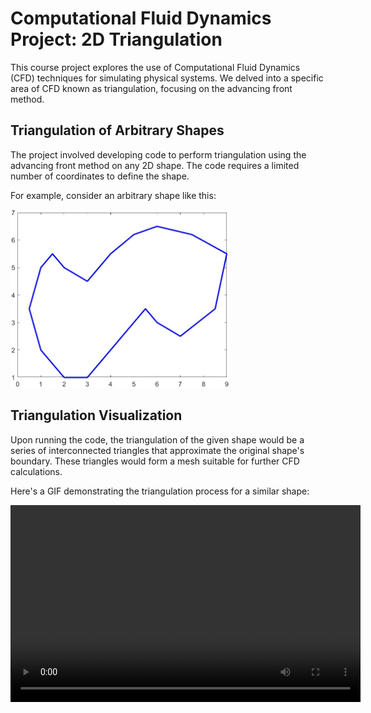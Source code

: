 
<body>
    <h1>Computational Fluid Dynamics Project: 2D Triangulation</h1>
    <p>This course project explores the use of Computational Fluid Dynamics (CFD) techniques for simulating physical systems. We delved into a specific area of CFD known as triangulation, focusing on the advancing front method.</p>
    <h2>Triangulation of Arbitrary Shapes</h2>
    <p>The project involved developing code to perform triangulation using the advancing front method on any 2D shape. The code requires a limited number of coordinates to define the shape.</p>
    <p>For example, consider an arbitrary shape like this:</p>
    <img src="Pics/shape.jpg" alt="Arbitrary Shape" style="width: 350px;">
    <h2>Triangulation Visualization </h2>
    <p>Upon running the code, the triangulation of the given shape would be a series of interconnected triangles that approximate the original shape's boundary. These triangles would form a mesh suitable for further CFD calculations.</p>
    <p>Here's a GIF demonstrating the triangulation process for a similar shape:</p>
    <video width="560" height="315" controls>
    <source src="Pics/AFM Triangulation.gif" alt="Triangulation Process (GIF)" style="width: 560px;">
    ![AFM Triangulation](https://github.com/Amokmac07/Computational-Fluid-Dynamics/assets/160387852/509d8c19-0424-4da6-96fa-af8fac8f0eb8)


    Your browser does not support the video tag.
    </video>
    <h2>Key Points</h2>
    <ul>
        <li>The advancing front method is an efficient algorithm for 2D triangulation.</li>
        <li>The code requires a minimal set of coordinates to define the shape.</li>
        <li>The resulting triangulation mesh is useful for CFD simulations.</li>
    </ul>
    <h2>Future Work</h2>
    <p>(Optional) Briefly discuss potential areas for improvement or expansion on this project.</p>
    <p>This project serves as a foundational step in understanding and applying triangulation for CFD applications. Further exploration could involve:</p>
    <ul>
        <li>Extending the code to handle 3D shapes.</li>
        <li>Integrating the triangulation mesh into a CFD software package.</li>
        <li>Experimenting with different triangulation algorithms for specific CFD needs.</li>
    </ul>

</body>
